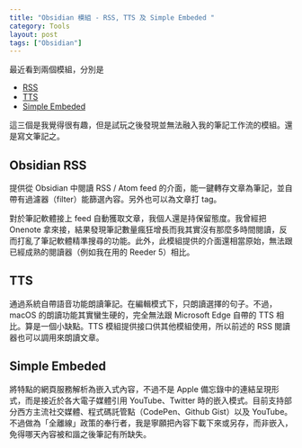 ```yaml
---
title: "Obsidian 模組 - RSS, TTS 及 Simple Embeded "
category: Tools
layout: post
tags: ["Obsidian"]
---
```


最近看到兩個模組，分別是

- [RSS](https://github.com/joethei/obsidian-rss)
- [TTS](https://github.com/joethei/obsidian-tts)
- [Simple Embeded](https://github.com/samwarnick/obsidian-simple-embeds)

這三個是我覺得很有趣，但是試玩之後發現並無法融入我的筆記工作流的模組。還是寫文筆記之。

## Obsidian RSS

提供從 Obsidian 中閱讀 RSS / Atom feed 的介面，能一鍵轉存文章為筆記，並自帶有過濾器（filter）能篩選內容。另外也可以為文章打 tag。

對於筆記軟體接上 feed 自動獲取文章，我個人還是持保留態度。我曾經把 Onenote 拿來接，結果發現筆記數量瘋狂增長而我其實沒有那麼多時間閱讀，反而打亂了筆記軟體精準搜尋的功能。此外，此模組提供的介面還相當原始，無法跟已經成熟的閱讀器（例如我在用的 Reeder 5）相比。

## TTS

通過系統自帶語音功能朗讀筆記。在編輯模式下，只朗讀選擇的句子。不過，macOS 的朗讀功能其實蠻生硬的，完全無法跟 Microsoft Edge 自帶的 TTS 相比。算是一個小缺點。TTS 模組提供接口供其他模組使用，所以前述的 RSS 閱讀器也可以調用來朗讀文章。

## Simple Embeded

將特點的網頁服務解析為嵌入式內容，不過不是 Apple 備忘錄中的連結呈現形式，而是接近於各大電子媒體引用 YouTube、Twitter 時的嵌入模式。目前支持部分西方主流社交媒體、程式碼託管點（CodePen、Github Gist）以及 YouTube。不過做為「全離線」政策的奉行者，我是寧願把內容下載下來或另存，而非嵌入，免得哪天內容被和諧之後筆記有所缺失。
